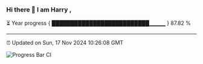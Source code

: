 ### Hi there 👋 I am Harry , 

⏳ Year progress { ██████████████████████████▁▁▁▁ } 87.82 %

---

⏰ Updated on Sun, 17 Nov 2024 10:26:08 GMT

![Progress Bar CI](https://github.com/duykhang68/duykhang68/workflows/Progress%20Bar%20CI/badge.svg)
